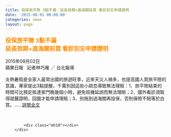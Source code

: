 ```yaml
---
title: 投保旅平險 3點不漏：延長效期+進海關前買 看診別忘申請證明
date: '2015-08-01 00:00:00'
categories: news
layout: page
---
```


<div class="text">
			<div>
	<div>
		<div>
			<span style="font-size: 18px;"><strong><span style="color: rgb(255, 140, 0);">投保旅平險 3點不漏</span></strong></span></div>
		<div>
			<span style="font-size: 18px;"><strong><span style="color: rgb(255, 140, 0);">延長效期+進海關前買 看診別忘申請證明</span></strong></span></div>
		<div>
			&nbsp;</div>
		<div>
			2015年08月02日 &nbsp; &nbsp;&nbsp;</div>
		<div>
			蘋果日報 &nbsp; 記者林巧雁 ╱ 台北報導</div>
		<div>
			&nbsp;</div>
		<div>
			炎熱暑假是全家人最常出國的旅遊旺季，近來天災人禍多，也提高國人買旅平險的意識，專家提出3點提醒，千萬別因這些小疏忽導致無法理賠：1、旅平險結束的時間可比預定抵達家門晚幾個小時，避免班機延誤而無法理賠；2、國外看診須取得就醫證明，回國才能申請理賠；3、別拖到過海關再投保，否則保險不賠等於白買。......<span style="color: rgb(0, 0, 255);"><a href="http://www.appledaily.com.tw/realtimenews/article/new/20150801/660368/">詳閱全文</a></span></div>
	</div>
	<div>
		&nbsp;</div>
</div>
<div>
	&nbsp;</div>

			<div class="mh10"></div>
		</div>